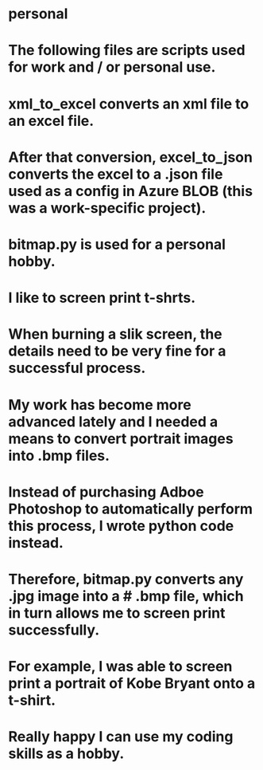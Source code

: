 # personal
# The following files are scripts used for work and / or personal use. 
# xml_to_excel converts an xml file to an excel file.
# After that conversion, excel_to_json converts the excel to a .json file used as a config in Azure BLOB (this was a work-specific project).

# bitmap.py is used for a personal hobby. 
# I like to screen print t-shrts.
# When burning a slik screen, the details need to be very fine for a successful process. 
# My work has become more advanced lately and I needed a means to convert portrait images into .bmp files. 
# Instead of purchasing Adboe Photoshop to automatically perform this process, I wrote python code instead.
# Therefore, bitmap.py converts any .jpg image into a # .bmp file, which in turn allows me to screen print successfully. 
# For example, I was able to screen print a portrait of Kobe Bryant onto a t-shirt. 
# Really happy I can use my coding skills as a hobby. 
